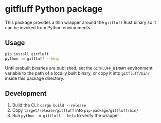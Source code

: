 # gitfluff Python package

This package provides a thin wrapper around the `gitfluff` Rust binary so it can be invoked from Python environments.

## Usage

```bash
pip install gitfluff
python -m gitfluff --help
```

Until prebuilt binaries are published, set the `GITFLUFF_BINARY` environment variable to the path of a locally built binary, or copy it into `gitfluff/bin/` inside this package directory.

## Development

1. Build the CLI: `cargo build --release`
2. Copy `target/release/gitfluff` into `pip-package/gitfluff/bin/`
3. Run `python -m gitfluff --help` to verify the wrapper
